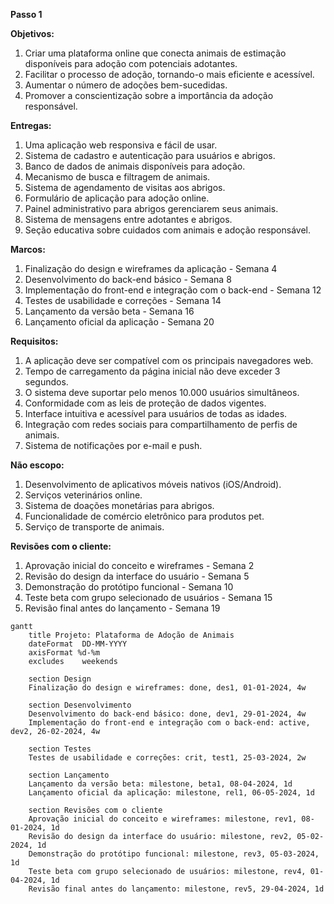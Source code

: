 **Passo 1**

**Objetivos:**

1. Criar uma plataforma online que conecta animais de estimação disponíveis para adoção com potenciais adotantes.
2. Facilitar o processo de adoção, tornando-o mais eficiente e acessível.
3. Aumentar o número de adoções bem-sucedidas.
4. Promover a conscientização sobre a importância da adoção responsável.

**Entregas:**

1. Uma aplicação web responsiva e fácil de usar.
2. Sistema de cadastro e autenticação para usuários e abrigos.
3. Banco de dados de animais disponíveis para adoção.
4. Mecanismo de busca e filtragem de animais.
5. Sistema de agendamento de visitas aos abrigos.
6. Formulário de aplicação para adoção online.
7. Painel administrativo para abrigos gerenciarem seus animais.
8. Sistema de mensagens entre adotantes e abrigos.
9. Seção educativa sobre cuidados com animais e adoção responsável.

**Marcos:**

1. Finalização do design e wireframes da aplicação - Semana 4
2. Desenvolvimento do back-end básico - Semana 8
3. Implementação do front-end e integração com o back-end - Semana 12
4. Testes de usabilidade e correções - Semana 14
5. Lançamento da versão beta - Semana 16
6. Lançamento oficial da aplicação - Semana 20

**Requisitos:**

1. A aplicação deve ser compatível com os principais navegadores web.
2. Tempo de carregamento da página inicial não deve exceder 3 segundos.
3. O sistema deve suportar pelo menos 10.000 usuários simultâneos.
4. Conformidade com as leis de proteção de dados vigentes.
5. Interface intuitiva e acessível para usuários de todas as idades.
6. Integração com redes sociais para compartilhamento de perfis de animais.
7. Sistema de notificações por e-mail e push.

**Não escopo:**

1. Desenvolvimento de aplicativos móveis nativos (iOS/Android).
2. Serviços veterinários online.
3. Sistema de doações monetárias para abrigos.
4. Funcionalidade de comércio eletrônico para produtos pet.
5. Serviço de transporte de animais.

**Revisões com o cliente:**

1. Aprovação inicial do conceito e wireframes - Semana 2
2. Revisão do design da interface do usuário - Semana 5
3. Demonstração do protótipo funcional - Semana 10
4. Teste beta com grupo selecionado de usuários - Semana 15
5. Revisão final antes do lançamento - Semana 19

```mermaid
gantt
    title Projeto: Plataforma de Adoção de Animais
    dateFormat  DD-MM-YYYY
    axisFormat %d-%m
    excludes    weekends

    section Design
    Finalização do design e wireframes: done, des1, 01-01-2024, 4w

    section Desenvolvimento
    Desenvolvimento do back-end básico: done, dev1, 29-01-2024, 4w
    Implementação do front-end e integração com o back-end: active, dev2, 26-02-2024, 4w

    section Testes
    Testes de usabilidade e correções: crit, test1, 25-03-2024, 2w

    section Lançamento
    Lançamento da versão beta: milestone, beta1, 08-04-2024, 1d
    Lançamento oficial da aplicação: milestone, rel1, 06-05-2024, 1d

    section Revisões com o cliente
    Aprovação inicial do conceito e wireframes: milestone, rev1, 08-01-2024, 1d
    Revisão do design da interface do usuário: milestone, rev2, 05-02-2024, 1d
    Demonstração do protótipo funcional: milestone, rev3, 05-03-2024, 1d
    Teste beta com grupo selecionado de usuários: milestone, rev4, 01-04-2024, 1d
    Revisão final antes do lançamento: milestone, rev5, 29-04-2024, 1d
```
